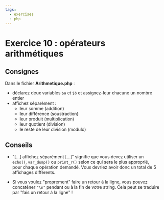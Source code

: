 ```yaml
---
tags:
  - exercises
  - php
---
```


# Exercice 10 : opérateurs arithmétiques

## Consignes

Dans le fichier **Arithmetique.php** :

- déclarez deux variables `$a` et `$b` et assignez-leur chacune un nombre entier
- affichez séparément :
  - leur somme (addition)
  - leur différence (soustraction)
  - leur produit (multiplication)
  - leur quotient (division)
  - le reste de leur division (modulo)

## Conseils

- "[...] affichez séparément [...]" signifie que vous devez utiliser un `echo()`, `var_dump()` ou `print_r()` selon ce qui sera le plus approprié, pour chaque opération demandé. Vous devriez avoir donc un total de 5 affichages différents.

- Si vous voulez "proprement" faire un retour à la ligne, vous pouvez concaténer `"\n"` pendant ou à la fin de votre string. Cela peut se traduire par "fais un retour à la ligne" !
